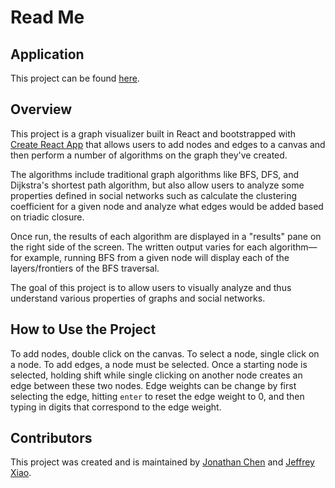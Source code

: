 # Read Me

## Application

This project can be found [here]().

## Overview
This project is a graph visualizer built in React and bootstrapped with [Create React App](https://github.com/facebook/create-react-app) that allows users to add nodes and edges to a canvas and then perform a number of algorithms on the graph they've created.

The algorithms include traditional graph algorithms like BFS, DFS, and Dijkstra's shortest path algorithm, but also allow users to analyze some properties defined in social networks such as calculate the clustering coefficient for a given node and analyze what edges would be added based on triadic closure.

Once run, the results of each algorithm are displayed in a "results" pane on the right side of the screen. The written output varies for each algorithm—for example, running BFS from a given node will display each of the layers/frontiers of the BFS traversal.

The goal of this project is to allow users to visually analyze and thus understand various properties of graphs and social networks.


## How to Use the Project

To add nodes, double click on the canvas. To select a node, single click on a node. To add edges, a node must be selected. Once a starting node is selected, holding shift while single clicking on another node creates an edge between these two nodes. Edge weights can be change by first selecting the edge, hitting `enter` to reset the edge weight to 0, and then typing in digits that correspond to the edge weight.

## Contributors

This project was created and is maintained by [Jonathan Chen](https://github.com/jgchen716) and [Jeffrey Xiao](https://github.com/jxiao).
